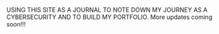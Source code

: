USING THIS SITE AS A JOURNAL TO NOTE DOWN MY JOURNEY AS A CYBERSECURITY AND TO BUILD MY PORTFOLIO.
More updates coming soon!!!
